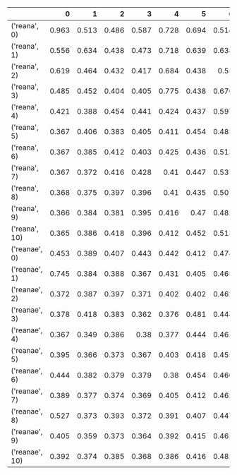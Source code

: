 |                |     0 |     1 |     2 |     3 |     4 |     5 |     6 |     7 |     8 |     9 |    10 |    11 |     12 |     13 |     14 |      15 |      16 |      17 |     mean |        std |
|:---------------|------:|------:|------:|------:|------:|------:|------:|------:|------:|------:|------:|------:|-------:|-------:|-------:|--------:|--------:|--------:|---------:|-----------:|
| ('reana', 0)   | 0.963 | 0.513 | 0.486 | 0.587 | 0.728 | 0.694 | 0.514 | 0.783 | 0.809 | 1.377 | 3.197 | 5.82  | 10.317 | 20.636 | 42.959 |  91.744 | 191.026 | 402.126 | 0.476727 | 0.175511   |
| ('reana', 1)   | 0.556 | 0.634 | 0.438 | 0.473 | 0.718 | 0.639 | 0.638 | 0.704 | 1.131 | 1.367 | 2.987 | 5.431 |  9.792 | 20.304 | 42.6   |  89.925 | 189.76  | 406.737 | 0.432636 | 0.0767964  |
| ('reana', 2)   | 0.619 | 0.464 | 0.432 | 0.417 | 0.684 | 0.438 | 0.55  | 0.576 | 0.773 | 1.253 | 2.964 | 5.51  |  9.69  | 20.26  | 42.668 |  90.07  | 189.743 | 408.68  | 0.420091 | 0.0297549  |
| ('reana', 3)   | 0.485 | 0.452 | 0.404 | 0.405 | 0.775 | 0.438 | 0.676 | 0.609 | 0.78  | 1.194 | 3.08  | 5.467 |  9.894 | 19.963 | 42.406 |  89.681 | 188.977 | 401.908 | 0.431455 | 0.0541754  |
| ('reana', 4)   | 0.421 | 0.388 | 0.454 | 0.441 | 0.424 | 0.437 | 0.597 | 0.578 | 0.891 | 1.194 | 2.992 | 5.37  |  9.694 | 20.251 | 42.311 |  90.331 | 189.821 | 404.077 | 0.528455 | 0.150878   |
| ('reana', 5)   | 0.367 | 0.406 | 0.383 | 0.405 | 0.411 | 0.454 | 0.483 | 0.632 | 0.808 | 1.204 | 2.97  | 5.691 |  9.765 | 20.123 | 42.319 |  90.068 | 188.133 | 405.739 | 0.485455 | 0.0867267  |
| ('reana', 6)   | 0.367 | 0.385 | 0.412 | 0.403 | 0.425 | 0.436 | 0.513 | 0.573 | 0.792 | 1.232 | 3.021 | 5.708 |  9.717 | 19.784 | 42.351 |  89.969 | 187.63  | 409.189 | 0.545818 | 0.0613141  |
| ('reana', 7)   | 0.367 | 0.372 | 0.416 | 0.428 | 0.41  | 0.447 | 0.537 | 0.576 | 0.791 | 1.214 | 3.004 | 5.66  |  9.735 | 20.129 | 42.684 |  90.632 | 189.306 | 408.385 | 0.616364 | 0.0645083  |
| ('reana', 8)   | 0.368 | 0.375 | 0.397 | 0.396 | 0.41  | 0.435 | 0.501 | 0.576 | 0.785 | 1.192 | 2.99  | 5.436 |  9.722 | 20.25  | 42.691 |  90.15  | 188.285 | 405.482 | 0.832182 | 0.0992928  |
| ('reana', 9)   | 0.366 | 0.384 | 0.381 | 0.395 | 0.416 | 0.47  | 0.482 | 0.588 | 0.784 | 1.204 | 3.002 | 5.345 |  9.74  | 20.122 | 42.368 |  90.897 | 188.01  | 412.322 | 1.24073  | 0.064285   |
| ('reana', 10)  | 0.365 | 0.386 | 0.418 | 0.396 | 0.412 | 0.452 | 0.513 | 0.585 | 0.81  | 1.217 | 2.96  | 5.764 |  9.702 | 20.183 | 42.318 |  89.89  | 189.011 | 405.234 | 3.01518  | 0.0655492  |
| ('reanae', 0)  | 0.453 | 0.389 | 0.407 | 0.443 | 0.442 | 0.412 | 0.474 | 0.612 | 0.91  | 1.22  | 2.418 | 4.358 |  9.453 | 19.839 | 45.836 | 108.091 | 238.327 | 532.788 | 0.442455 | 0.1056     |
| ('reanae', 1)  | 0.745 | 0.384 | 0.388 | 0.367 | 0.431 | 0.405 | 0.465 | 0.548 | 0.756 | 1.214 | 2.261 | 4.442 |  9.914 | 20.934 | 48.161 | 112.661 | 239.562 | 527.306 | 0.378    | 0.0171676  |
| ('reanae', 2)  | 0.372 | 0.387 | 0.397 | 0.371 | 0.402 | 0.402 | 0.462 | 0.572 | 0.746 | 1.211 | 2.228 | 4.609 |  9.751 | 20.923 | 47.446 | 112.041 | 240.8   | 527.258 | 0.385273 | 0.0102256  |
| ('reanae', 3)  | 0.378 | 0.418 | 0.383 | 0.362 | 0.376 | 0.481 | 0.448 | 0.577 | 0.763 | 1.178 | 2.218 | 4.582 |  9.836 | 20.675 | 47.569 | 114.535 | 245.902 | 526.854 | 0.376545 | 0.0216726  |
| ('reanae', 4)  | 0.367 | 0.349 | 0.386 | 0.38  | 0.377 | 0.444 | 0.461 | 0.566 | 0.777 | 1.188 | 2.251 | 4.425 |  9.791 | 21.031 | 48.816 | 109.644 | 244.766 | 532.037 | 0.398636 | 0.020424   |
| ('reanae', 5)  | 0.395 | 0.366 | 0.373 | 0.367 | 0.403 | 0.418 | 0.455 | 0.546 | 0.744 | 1.181 | 2.266 | 4.445 |  9.706 | 20.494 | 47.898 | 114.006 | 246.653 | 536.961 | 0.424182 | 0.0236482  |
| ('reanae', 6)  | 0.444 | 0.382 | 0.379 | 0.379 | 0.38  | 0.454 | 0.466 | 0.591 | 0.757 | 1.295 | 2.252 | 4.364 |  9.732 | 20.302 | 48.102 | 111.5   | 245.794 | 532.278 | 0.462455 | 0.00975485 |
| ('reanae', 7)  | 0.389 | 0.377 | 0.374 | 0.369 | 0.405 | 0.412 | 0.462 | 0.555 | 0.787 | 1.205 | 2.267 | 4.429 |  9.779 | 21.382 | 48.202 | 114.417 | 246.528 | 527.353 | 0.564182 | 0.0211394  |
| ('reanae', 8)  | 0.527 | 0.373 | 0.393 | 0.372 | 0.391 | 0.407 | 0.447 | 0.544 | 0.742 | 1.19  | 2.252 | 4.542 |  9.696 | 21.252 | 48.238 | 113.431 | 239.687 | 533.193 | 0.777909 | 0.0452598  |
| ('reanae', 9)  | 0.405 | 0.359 | 0.373 | 0.364 | 0.392 | 0.415 | 0.465 | 0.552 | 0.777 | 1.249 | 2.227 | 4.397 |  9.736 | 20.522 | 47.952 | 113.25  | 245.254 | 528.887 | 1.212    | 0.0325772  |
| ('reanae', 10) | 0.392 | 0.374 | 0.385 | 0.368 | 0.386 | 0.416 | 0.482 | 0.543 | 0.798 | 1.201 | 2.237 | 4.427 |  9.779 | 21.024 | 47.945 | 113.062 | 245.488 | 529.793 | 2.26155  | 0.0519079  |